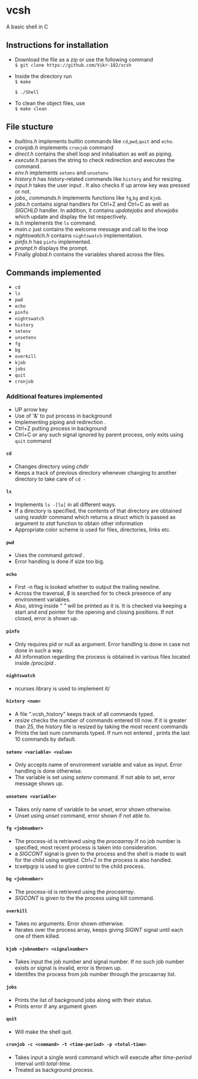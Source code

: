 # vcsh
A basic shell in C

## Instructions for installation
- Download the file as a zip or use the following command <br/>
`$ git clone https://github.com/Vikr-182/vcsh `
- Inside the directory run  <br/>
`$ make   ` 

     `$ ./Shell`
- To clean the object files, use <br/> 
`$ make clean`

## File stucture 
- _builtins.h_ implements builtin commands like `cd`,`pwd`,`quit` and `echo`.
- _cronjob.h_ implements `cronjob` command
- _direct.h_ contains the shell loop and initalisation as well as piping.
- _execute.h_ parses the string to check redirection and executes the command.
- _env.h_ implements `setenv` and `unsetenv`
- _history.h_ has history-related commands like `history` and for resizing.
- _input.h_ takes the user input . It also checks if up arrow key was pressed or not.
- _jobs_\_ _commands.h_ implements functions like `fg`,`bg` and `kjob`.
- _jobs.h_ contains signal handlers for Ctrl+Z and Ctrl+C as well as _SIGCHLD_ handler. In addition, it contains _updatejobs_ and _showjobs_ which update and display the list respectively.
- _ls.h_ implements the `ls` command.
- _main.c_ just contains the welcome message and call to the loop
- _nightswatch.h_ contains `nightswatch` implementation.
- _pinfo.h_ has `pinfo` implemented.
- _prompt.h_ displays the prompt.
- Finally _global.h_ contains the variables shared across the files.

## Commands implemented
- `cd`
- `ls`
- `pwd`
- `echo`
- `pinfo`
- `nightswatch`
- `history`
- `setenv`
- `unsetenv`
- `fg`
- `bg`
- `overkill`
- `kjob`
- `jobs`
- `quit`
- `cronjob`

### Additional features implemented
- UP arrow key
- Use of '&' to put process in background
- Implementing piping and redirection .
- Ctrl+Z putting process in background
- Ctrl+C or any such signal ignored by parent process, only exits using `quit` command


#### `cd`
- Changes directory using _chdir_
- Keeps a track of previous directory whenever changing to another directory to take care of `cd -`

#### `ls`
- Implements `ls -[la]` in all different ways.
- If a directory is specified, the contents of that directory are obtained using _readdir_ command which returns a struct which is passed as argument to _stat_ function to obtain other information
- Appropriate color scheme is used for files, directories, links etc.

#### `pwd`
- Uses the command _getcwd_ .
- Error handling is done if size too big.

#### `echo`
- First -n flag is looked whether to output the trailing newline.
- Across the traversal, _$_ is searched for to check presence of any environment variables.
- Also, string inside _" "_ will be printed as it is. It is checked via keeping a start and end pointer for the opening and closing positions. If not closed, error is shown up.

#### `pinfo`
- Only requires pid or null as argument. Error handling is done in case not done in such a way.
- All information regarding the process is obtained in various files located inside _/proc/pid_ .

#### `nightswatch`
- ncurses library is used to implement it/

#### `history <num>`
- A file ".vcsh\_history" keeps track of all commands typed. 
- _resize_ checks the number of commands entered till now. If it is greater than 25, the history file is resized by taking the most recent commands
- Prints the last num commands typed. If num not entered , prints the last 10 commands by default.

#### `setenv <variable> <value>`
- Only accepts name of environment variable and value as input. Error handling is done otherwise.
- The variable is set using _setenv_ command. If not able to set, error message shows up.

#### `unsetenv <variable>`
- Takes only name of variable to be unset, error shown otherwise. 
- Unset using _unset_ command, error shown if not able to.

#### `fg <jobnumber>`
- The process\-id is retrieved using the _procaarray_.If no job number is specified, most recent process is taken into consideration.
- a _SIGCONT_ signal is given to the process and the shell is made to wait for the child using _waitpid_.  Ctrl+Z in the process is also handled.
- tcsetpgrp is used to give control to the child process.

#### `bg <jobnumber>`
- The process\-id is retrieved using the _procaarray_.
- _SIGCONT_ is given to the the process using kill command.

#### `overkill`
- Takes no arguments. Error shown otherwise.
- Iterates over the process array, keeps giving _SIGINT_ signal until each one of them killed.

#### `kjob <jobnumber> <signalnumber>`
- Takes input the job number and signal number. If no such job number exists or signal is invalid, error is thrown up.
- Identifes the process from job number through the procaarray list.

#### `jobs`
- Prints the list of background jobs along with their status.
- Prints error if any argument given

#### `quit`
- Will make the shell quit.

#### `cronjob -c <command> -t <time-period> -p <total-time>`
- Takes input a single word command which will execute after _time-period_ interval until _total-time_.
- Treated as background process.
